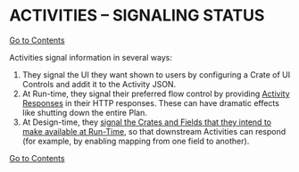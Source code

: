 # ACTIVITIES – SIGNALING STATUS
[Go to Contents](https://github.com/Fr8org/Fr8Core/blob/master/Docs/Home.md) 

Activities signal information in several ways:

1.  They signal the UI they want shown to users by configuring a Crate of UI Controls and addit it to the Activity JSON.
2.  At Run-time, they signal their preferred flow control by providing [Activity Responses](https://github.com/Fr8org/Fr8Core/blob/master/Docs/ForDevelopers/Objects/Activities/ActivityResponses.md) in their HTTP responses. These can have dramatic effects like shutting down the entire Plan.
3.  At Design-time, they [signal the Crates and Fields that they intend to make available at Run-Time](https://github.com/Fr8org/Fr8Core/blob/master/Docs/ForDevelopers/CrateSignalling.md), so that downstream Activities can respond (for example, by enabling mapping from one field to another). 



[Go to Contents](https://github.com/Fr8org/Fr8Core/blob/master/Docs/Home.md) 
